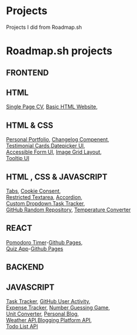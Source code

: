 # Projects
Projects I did from Roadmap.sh
# Roadmap.sh projects
## FRONTEND
## HTML 
[Single Page CV](https://roadmap.sh/projects/single-page-cv), [Basic HTML Website](https://roadmap.sh/projects/basic-html-website),
## HTML & CSS
[Personal Portfolio](https://roadmap.sh/projects/portfolio-website), [Changelog Compenent](https://roadmap.sh/projects/changelog-component),\
[Testimonial Cards](https://roadmap.sh/projects/testimonial-cards),[Datepicker UI](https://roadmap.sh/projects/datepicker-ui),\
[Accessible Form UI](https://roadmap.sh/projects/accessible-form-ui), [Image Grid Layout](https://roadmap.sh/projects/image-grid),\
[Tooltip UI](https://roadmap.sh/projects/tooltip-ui)
## HTML , CSS & JAVASCRIPT
[Tabs](https://roadmap.sh/projects/simple-tabs), [Cookie Consent](https://roadmap.sh/projects/cookie-consent),\
[Restricted Textarea](https://roadmap.sh/projects/restricted-textarea), [Accordion](https://roadmap.sh/projects/accordion),\
[Custom Dropdown](https://roadmap.sh/projects/custom-dropdown),[Task Tracker](https://roadmap.sh/projects/task-tracker-js),\
[GitHub Random Repository](https://roadmap.sh/projects/github-random-repo), [Temperature Converter](https://roadmap.sh/projects/temperature-converter)

## REACT
[Pomodoro Timer](https://github.com/theju-bot/pro02_pomodoro_timer)-[Github Pages](https://theju-bot.github.io/pro02_pomodoro_timer/),\
[Quiz App](https://github.com/theju-bot/pro3_quiz_app)-[Github Pages](https://theju-bot.github.io/pro3_quiz_app/#/)

## BACKEND
## JAVASCRIPT
[Task Tracker](https://roadmap.sh/projects/task-tracker), [GitHub User Activity](https://roadmap.sh/projects/github-user-activity),\
[Expense Tracker](https://roadmap.sh/projects/expense-tracker), [Number Guessing Game](https://roadmap.sh/projects/number-guessing-game),\
[Unit Converter](https://roadmap.sh/projects/unit-converter), [Personal Blog](https://roadmap.sh/projects/personal-blog),\
[Weather API](https://roadmap.sh/projects/weather-api-wrapper-service),[Blogging Platform API](https://roadmap.sh/projects/blogging-platform-api),\
[Todo List API](https://roadmap.sh/projects/todo-list-api)